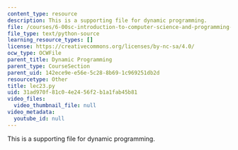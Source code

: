 ```yaml
---
content_type: resource
description: This is a supporting file for dynamic programming.
file: /courses/6-00sc-introduction-to-computer-science-and-programming-spring-2011/31ad970f81c04e2456f2b1a1fab45b81_lec23.py
file_type: text/python-source
learning_resource_types: []
license: https://creativecommons.org/licenses/by-nc-sa/4.0/
ocw_type: OCWFile
parent_title: Dynamic Programming
parent_type: CourseSection
parent_uid: 142ece9e-e56e-5c28-8b69-1c969251db2d
resourcetype: Other
title: lec23.py
uid: 31ad970f-81c0-4e24-56f2-b1a1fab45b81
video_files:
  video_thumbnail_file: null
video_metadata:
  youtube_id: null
---
```

This is a supporting file for dynamic programming.